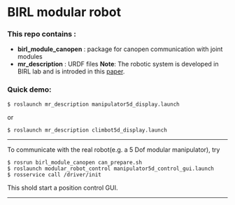# BIRL modular robot
### This repo contains :
   - **birl_module_canopen** : package for canopen communication with joint modules
   - **mr_description**	     : URDF files
**Note**: The robotic system is developed in BIRL lab and is introded in this [paper](http://ieeexplore.ieee.org/document/5354051/).
### Quick demo:
```
$ roslaunch mr_description manipulator5d_display.launch
```
or
```
$ roslaunch mr_description climbot5d_display.launch
```
***
To communicate with the real robot(e.g. a 5 Dof modular manipulator), try
```
$ rosrun birl_module_canopen can_prepare.sh
$ roslaunch modular_robot_control manipulator5d_control_gui.launch
$ rosservice call /driver/init
```
This shold start a position control GUI.
***



